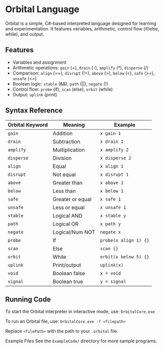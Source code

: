 # Orbital Language

Orbital is a simple, C#-based interpreted language designed for learning and experimentation. It features variables, arithmetic, control flow (if/else, while), and output.

## Features

- Variables and assignment
- Arithmetic operations: `gain` (+), `drain` (-), `amplify` (\*), `disperse` (/)
- Comparison: `align` (==), `disrupt` (!=), `above` (>), `below` (<), `safe` (>=), `unsafe` (<=)
- Boolean logic: `stable` (&&), `path` (||), `negate` (!)
- Control flow: `probe` (if), `scan` (else), `orbit` (while)
- Output: `uplink` (print)

## Syntax Reference

| Orbital Keyword | Meaning           | Example                      |
|-----------------|------------------|------------------------------|
| `gain`          | Addition         | `x gain 1`                   |
| `drain`         | Subtraction      | `x drain 1`                  |
| `amplify`       | Multiplication   | `x amplify 2`                |
| `disperse`      | Division         | `x disperse 2`               |
| `align`         | Equal            | `x align 1`                  |
| `disrupt`       | Not equal        | `x disrupt 1`                |
| `above`         | Greater than     | `x above 1`                  |
| `below`         | Less than        | `x below 1`                  |
| `safe`          | Greater or equal | `x safe 1`                   |
| `unsafe`        | Less or equal    | `x unsafe 1`                 |
| `stable`        | Logical AND      | `x stable y`                 |
| `path`          | Logical OR       | `x path y`                   |
| `negate`        | Logical/Num NOT  | `negate x`                   |
| `probe`         | If               | `probe(x align 1) {}`        |
| `scan`          | Else             | `scan {}`                    |
| `orbit`         | While            | `orbit(x below 5) {}`        |
| `uplink`        | Print/output     | `uplink(x)`                  |
| `void`          | Boolean false    | `x = void`                   |
| `signal`        | Boolean true     | `y = signal`                 |

## Running Code

To start the Orbital interpreter in interactive mode, use:
`OrbitalCore.exe`

To run an Orbital file, use:
`OrbitalCore.exe -f <filepath>`

Replace `<filePath>` with the path to your `.orbital` file.

Example Files
See the `ExampleCode/` directory for more sample programs.